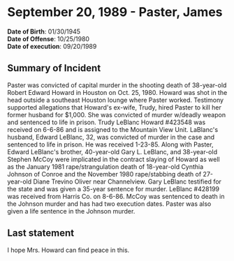 # September 20, 1989 - Paster, James

**Date of Birth**: 01/30/1945<br/>
**Date of Offense**: 10/25/1980<br/>
**Date of execution**: 09/20/1989<br/>

## Summary of Incident
Paster was convicted of capital murder in the shooting death of 38-year-old Robert Edward Howard in Houston on Oct. 25, 1980. Howard was shot in the head outside a southeast Houston lounge where Paster worked. Testimony supported allegations that Howard's ex-wife, Trudy, hired Paster to kill her former husband for $1,000. She was convicted of murder w/deadly weapon and sentenced to life in prison. Trudy LeBlanc Howard #423548 was received on 6-6-86 and is assigned to the Mountain View Unit. LaBlanc's husband, Edward LeBlanc, 32, was convicted of murder in the case and sentenced to life in prison. He was received 1-23-85. Along with Paster, Edward LeBlanc's brother, 40-year-old Gary L. LeBlanc, and 38-year-old Stephen McCoy were implicated in the contract slaying of Howard as well as the January 1981 rape/strangulation death of 18-year-old Cynthia Johnson of Conroe and the November 1980 rape/stabbing death of 27-year-old Diane Trevino Oliver near Channelview. Gary LeBlanc testified for the state and was given a 35-year sentence for murder. LeBlanc #428199 was received from Harris Co. on 8-6-86. McCoy was sentenced to death in the Johnson murder and has had two execution dates. Paster was also given a life sentence in the Johnson murder.

## Last statement
I hope Mrs. Howard can find peace in this.